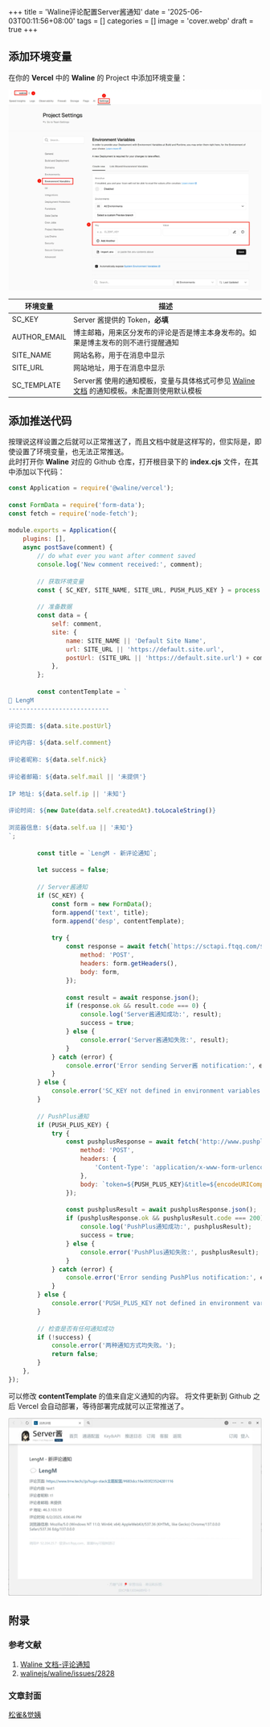 +++
title = 'Waline评论配置Server酱通知'
date = '2025-06-03T00:11:56+08:00'
tags = []
categories = []
image = 'cover.webp'
draft = true
+++

## 添加环境变量
在你的 **Vercel** 中的 **Waline** 的 Project 中添加环境变量：

![Waline环境变量](vercel-env.webp)

| 环境变量     | 描述                                                                                                                                                                                     |
| ------------ | ---------------------------------------------------------------------------------------------------------------------------------------------------------------------------------------- |
| SC_KEY       | Server 酱提供的 Token，**必填**                                                                                                                                                          |
| AUTHOR_EMAIL | 博主邮箱，用来区分发布的评论是否是博主本身发布的。如果是博主发布的则不进行提醒通知                                                                                                       |
| SITE_NAME    | 网站名称，用于在消息中显示                                                                                                                                                               |
| SITE_URL     | 网站地址，用于在消息中显示                                                                                                                                                               |
| SC_TEMPLATE  | Server酱 使用的通知模板，变量与具体格式可参见 [Waline文档](https://waline.js.org/guide/features/notification.html#%E9%80%9A%E7%9F%A5%E6%A8%A1%E6%9D%BF) 的通知模板。未配置则使用默认模板 |

## 添加推送代码
按理说这样设置之后就可以正常推送了，而且文档中就是这样写的，但实际是，即使设置了环境变量，也无法正常推送。  
此时打开你 **Waline** 对应的 Github 仓库，打开根目录下的 **index.cjs** 文件，在其中添加以下代码：
```javascript
const Application = require('@waline/vercel');

const FormData = require('form-data');
const fetch = require('node-fetch');

module.exports = Application({
    plugins: [],
    async postSave(comment) {
        // do what ever you want after comment saved
        console.log('New comment received:', comment);

        // 获取环境变量
        const { SC_KEY, SITE_NAME, SITE_URL, PUSH_PLUS_KEY } = process.env;

        // 准备数据
        const data = {
            self: comment,
            site: {
                name: SITE_NAME || 'Default Site Name',
                url: SITE_URL || 'https://default.site.url',
                postUrl: (SITE_URL || 'https://default.site.url') + comment.url + '#' + comment.objectId,
            },
        };

        const contentTemplate = `
💬 LengM
----------------------------

评论页面: ${data.site.postUrl}

评论内容: ${data.self.comment}

评论者昵称: ${data.self.nick}

评论者邮箱: ${data.self.mail || '未提供'}

IP 地址: ${data.self.ip || '未知'}

评论时间: ${new Date(data.self.createdAt).toLocaleString()}

浏览器信息: ${data.self.ua || '未知'}
`;

        const title = `LengM - 新评论通知`;

        let success = false;

        // Server酱通知
        if (SC_KEY) {
            const form = new FormData();
            form.append('text', title);
            form.append('desp', contentTemplate);

            try {
                const response = await fetch(`https://sctapi.ftqq.com/${SC_KEY}.send`, {
                    method: 'POST',
                    headers: form.getHeaders(),
                    body: form,
                });

                const result = await response.json();
                if (response.ok && result.code === 0) {
                    console.log('Server酱通知成功:', result);
                    success = true;
                } else {
                    console.error('Server酱通知失败:', result);
                }
            } catch (error) {
                console.error('Error sending Server酱 notification:', error.message);
            }
        } else {
            console.error('SC_KEY not defined in environment variables.');
        }

        // PushPlus通知
        if (PUSH_PLUS_KEY) {
            try {
                const pushplusResponse = await fetch('http://www.pushplus.plus/send/', {
                    method: 'POST',
                    headers: {
                        'Content-Type': 'application/x-www-form-urlencoded',
                    },
                    body: `token=${PUSH_PLUS_KEY}&title=${encodeURIComponent(title)}&content=${encodeURIComponent(contentTemplate)}&template=html`,
                });

                const pushplusResult = await pushplusResponse.json();
                if (pushplusResponse.ok && pushplusResult.code === 200) {
                    console.log('PushPlus通知成功:', pushplusResult);
                    success = true;
                } else {
                    console.error('PushPlus通知失败:', pushplusResult);
                }
            } catch (error) {
                console.error('Error sending PushPlus notification:', error.message);
            }
        } else {
            console.error('PUSH_PLUS_KEY not defined in environment variables.');
        }

        // 检查是否有任何通知成功
        if (!success) {
            console.error('两种通知方式均失败。');
            return false;
        }
    },
});
```
可以修改 **contentTemplate** 的值来自定义通知的内容。
将文件更新到 Github 之后 Vercel 会自动部署，等待部署完成就可以正常推送了。

![Server酱通知](sc-msg.webp)

## 附录
### 参考文献
1. [Waline 文档-评论通知](https://waline.js.org/guide/features/notification.html)
2. [walinejs/waline/issues/2828](https://github.com/walinejs/waline/issues/2828#issuecomment-2499552732)

### 文章封面
[松雀&觉姨](https://www.pixiv.net/artworks/127964621)
